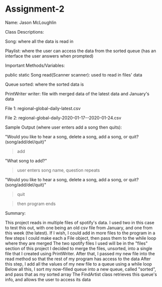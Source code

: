 # Assignment-2
Name: Jason McLoughlin

Class Descriptions:

Song: where all the data is read in

Playlist: where the user can access the data from the sorted queue (has an interface the user answers when prompted)


Important Methods/Variables:

public static Song read(Scanner scanner): used to read in files' data

Queue<String> sorted: where the sorted data is
  
PrintWriter writer: file with merged data of the latest data and January's data


File 1: regional-global-daily-latest.csv

File 2: regional-global-daily-2020-01-17--2020-01-24.csv


Sample Output (where user enters add a song then quits):

"Would you like to hear a song, delete a song, add a song, or quit? (song/add/del/quit)"

  >add
  
"What song to add?"

  >user enters song name, question repeats
  
"Would you like to hear a song, delete a song, add a song, or quit? (song/add/del/quit)"

  >quit
  
  >then program ends


Summary:

This project reads in multiple files of spotify's data. 
I used two in this case to test this out, with one being an old csv file from January, and one from this week (the latest).
If I wish, I could add in more files to the program in a few steps 
I could make each a File object, then pass them to the while loop where they are merged
The two spotify files I used will be in the "files" section of this project
I decided to merge the files, unsorted, into a single file that I created using PrintWriter.
After that, I passed my new file into the read method so that the rest of my program has access to the data
After this step, I add all the values of my new file to a queue using a while loop
Below all this, I sort my now-filled queue into a new queue, called "sorted", and pass that as my sorted array
The FindArtist class retrieves this queue's info, and allows the user to access its data
